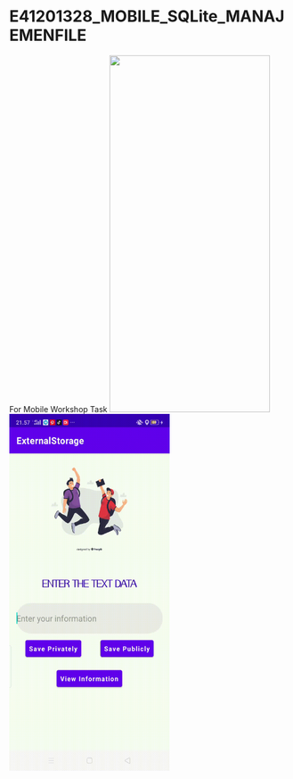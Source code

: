 # E41201328_MOBILE_SQLite_MANAJEMENFILE
 For Mobile Workshop Task
<img src="https://github.com/vedanadira30/E41201328_MOBILE_SQLite_MANAJEMENFILE/blob/main/SQLVeda/Record_2021-10-24-20-57-24.gif" width="288" height="640"><br/>
<img src="https://github.com/vedanadira30/E41201328_MOBILE_SQLite_MANAJEMENFILE/blob/main/manajemenfile/Record_2021-10-24-21-57-36.gif" width="288" height="640"><br/>
